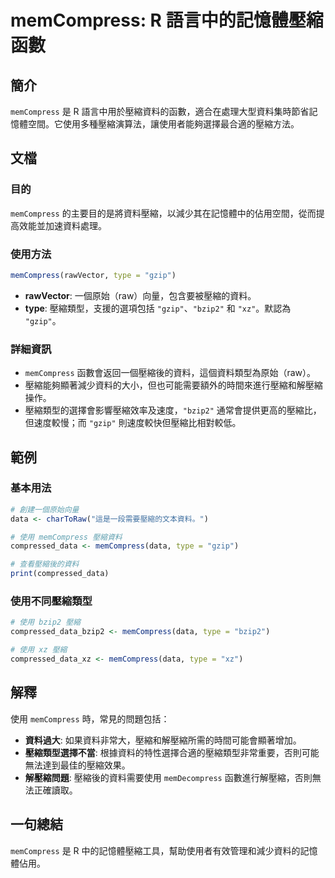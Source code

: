 <!--
Meta Description: # memCompress: R 語言中的記憶體壓縮函數 ## 簡介 `memCompress` 是 R 語言中用於壓縮資料的函數，適合在處理大型資料集時節省記憶體空間。它使用多種壓縮演算法，讓使用者能夠選擇最合適的壓縮方法。 ## 文檔 ### 目的 `memCompress` 的主要目的是將資料...
Meta Keywords: memcompress, type, gzip, bzip2, data
-->

# memCompress: R 語言中的記憶體壓縮函數

## 簡介
`memCompress` 是 R 語言中用於壓縮資料的函數，適合在處理大型資料集時節省記憶體空間。它使用多種壓縮演算法，讓使用者能夠選擇最合適的壓縮方法。

## 文檔
### 目的
`memCompress` 的主要目的是將資料壓縮，以減少其在記憶體中的佔用空間，從而提高效能並加速資料處理。

### 使用方法
```R
memCompress(rawVector, type = "gzip")
```

- **rawVector**: 一個原始（raw）向量，包含要被壓縮的資料。
- **type**: 壓縮類型，支援的選項包括 `"gzip"`、`"bzip2"` 和 `"xz"`。默認為 `"gzip"`。

### 詳細資訊
- `memCompress` 函數會返回一個壓縮後的資料，這個資料類型為原始（raw）。
- 壓縮能夠顯著減少資料的大小，但也可能需要額外的時間來進行壓縮和解壓縮操作。
- 壓縮類型的選擇會影響壓縮效率及速度，`"bzip2"` 通常會提供更高的壓縮比，但速度較慢；而 `"gzip"` 則速度較快但壓縮比相對較低。

## 範例
### 基本用法
```R
# 創建一個原始向量
data <- charToRaw("這是一段需要壓縮的文本資料。")

# 使用 memCompress 壓縮資料
compressed_data <- memCompress(data, type = "gzip")

# 查看壓縮後的資料
print(compressed_data)
```

### 使用不同壓縮類型
```R
# 使用 bzip2 壓縮
compressed_data_bzip2 <- memCompress(data, type = "bzip2")

# 使用 xz 壓縮
compressed_data_xz <- memCompress(data, type = "xz")
```

## 解釋
使用 `memCompress` 時，常見的問題包括：
- **資料過大**: 如果資料非常大，壓縮和解壓縮所需的時間可能會顯著增加。
- **壓縮類型選擇不當**: 根據資料的特性選擇合適的壓縮類型非常重要，否則可能無法達到最佳的壓縮效果。
- **解壓縮問題**: 壓縮後的資料需要使用 `memDecompress` 函數進行解壓縮，否則無法正確讀取。

## 一句總結
`memCompress` 是 R 中的記憶體壓縮工具，幫助使用者有效管理和減少資料的記憶體佔用。